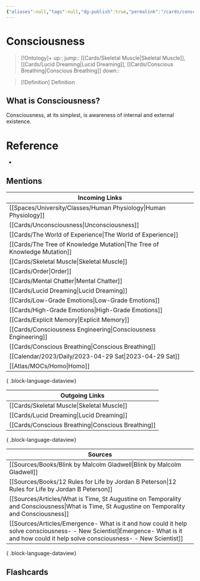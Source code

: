 ```yaml
---
{"aliases":null,"tags":null,"dg-publish":true,"permalink":"/cards/consciousness/","dgPassFrontmatter":true}
---
```


# Consciousness

> [!Ontology]+
> up:: 
> jump:: [[Cards/Skeletal Muscle\|Skeletal Muscle]], [[Cards/Lucid Dreaming\|Lucid Dreaming]], [[Cards/Conscious Breathing\|Conscious Breathing]]
> down:: 

> [!Definition] Definition
> 

## What is Consciousness?
Consciousness, at its simplest, is awareness of internal and external existence.

# Reference
- 

## Mentions
| Incoming Links                                                              |
| --------------------------------------------------------------------------- |
| [[Spaces/University/Classes/Human Physiology\|Human Physiology]]         |
| [[Cards/Unconsciousness\|Unconsciousness]]                               |
| [[Cards/The World of Experience\|The World of Experience]]               |
| [[Cards/The Tree of Knowledge Mutation\|The Tree of Knowledge Mutation]] |
| [[Cards/Skeletal Muscle\|Skeletal Muscle]]                               |
| [[Cards/Order\|Order]]                                                   |
| [[Cards/Mental Chatter\|Mental Chatter]]                                 |
| [[Cards/Lucid Dreaming\|Lucid Dreaming]]                                 |
| [[Cards/Low-Grade Emotions\|Low-Grade Emotions]]                         |
| [[Cards/High-Grade Emotions\|High-Grade Emotions]]                       |
| [[Cards/Explicit Memory\|Explicit Memory]]                               |
| [[Cards/Consciousness Engineering\|Consciousness Engineering]]           |
| [[Cards/Conscious Breathing\|Conscious Breathing]]                       |
| [[Calendar/2023/Daily/2023-04-29 Sat\|2023-04-29 Sat]]                   |
| [[Atlas/MOCs/Homo\|Homo]]                                                |

{ .block-language-dataview}

| Outgoing Links                                        |
| ----------------------------------------------------- |
| [[Cards/Skeletal Muscle\|Skeletal Muscle]]         |
| [[Cards/Lucid Dreaming\|Lucid Dreaming]]           |
| [[Cards/Conscious Breathing\|Conscious Breathing]] |

{ .block-language-dataview}

| Sources                                                                                                                                                                                    |
| ------------------------------------------------------------------------------------------------------------------------------------------------------------------------------------------ |
| [[Sources/Books/Blink by Malcolm Gladwell\|Blink by Malcolm Gladwell]]                                                                                                                  |
| [[Sources/Books/12 Rules for Life by Jordan B Peterson\|12 Rules for Life by Jordan B Peterson]]                                                                                        |
| [[Sources/Articles/What is Time, St Augustine on Temporality and Consciousness\|What is Time, St Augustine on Temporality and Consciousness]]                                           |
| [[Sources/Articles/Emergence- What is it and how could it help solve consciousness- - New Scientist\|Emergence- What is it and how could it help solve consciousness- - New Scientist]] |

{ .block-language-dataview}

## Flashcards
